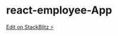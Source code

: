 # react-employee-App

[Edit on StackBlitz ⚡️](https://stackblitz.com/edit/react-product-list-example-8ayy58)
